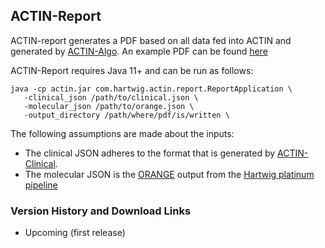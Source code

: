 ## ACTIN-Report

ACTIN-report generates a PDF based on all data fed into ACTIN and generated by [ACTIN-Algo](../algo/README.md).
An example PDF can be found [here](src/main/resources/example.actin.pdf)

ACTIN-Report requires Java 11+ and can be run as follows: 

```
java -cp actin.jar com.hartwig.actin.report.ReportApplication \
   -clinical_json /path/to/clinical.json \
   -molecular_json /path/to/orange.json \
   -output_directory /path/where/pdf/is/written \
```

The following assumptions are made about the inputs:
 - The clinical JSON adheres to the format that is generated by [ACTIN-Clinical](../clinical/README.md).
 - The molecular JSON is the [ORANGE](https://github.com/hartwigmedical/hmftools/blob/master/orange/README.md) 
 output from the [Hartwig platinum pipeline](https://github.com/hartwigmedical/platinum)
 
### Version History and Download Links
 - Upcoming (first release) 
